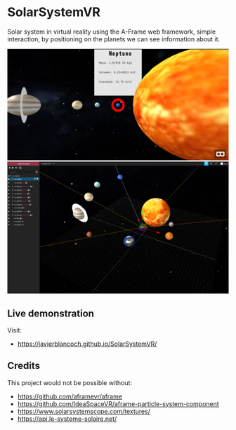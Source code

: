 # SolarSystemVR
Solar system in virtual reality using the A-Frame web framework, simple interaction, by positioning on the planets we can see information about it.

![Screenshot de SolarSystemVR](captura1.png)
![Screenshot de SolarSystemVR](captura2.png)

## Live demonstration
Visit:
- https://javierblancoch.github.io/SolarSystemVR/

## Credits
This project would not be possible without:
- https://github.com/aframevr/aframe
- https://github.com/IdeaSpaceVR/aframe-particle-system-component
- https://www.solarsystemscope.com/textures/
- https://api.le-systeme-solaire.net/
